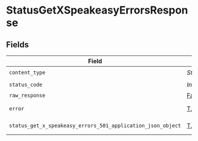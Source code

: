 # StatusGetXSpeakeasyErrorsResponse


## Fields

| Field                                                                                                                                        | Type                                                                                                                                         | Required                                                                                                                                     | Description                                                                                                                                  |
| -------------------------------------------------------------------------------------------------------------------------------------------- | -------------------------------------------------------------------------------------------------------------------------------------------- | -------------------------------------------------------------------------------------------------------------------------------------------- | -------------------------------------------------------------------------------------------------------------------------------------------- |
| `content_type`                                                                                                                               | *String*                                                                                                                                     | :heavy_check_mark:                                                                                                                           | N/A                                                                                                                                          |
| `status_code`                                                                                                                                | *Integer*                                                                                                                                    | :heavy_check_mark:                                                                                                                           | N/A                                                                                                                                          |
| `raw_response`                                                                                                                               | [Faraday::Response](https://www.rubydoc.info/gems/faraday/Faraday/Response)                                                                  | :heavy_minus_sign:                                                                                                                           | N/A                                                                                                                                          |
| `error`                                                                                                                                      | [T.nilable(Shared::Error)](../../models/shared/error.md)                                                                                     | :heavy_minus_sign:                                                                                                                           | Internal Server Error                                                                                                                        |
| `status_get_x_speakeasy_errors_501_application_json_object`                                                                                  | [T.nilable(Operations::StatusGetXSpeakeasyErrors501ApplicationJSON)](../../models/operations/statusgetxspeakeasyerrors501applicationjson.md) | :heavy_minus_sign:                                                                                                                           | Not Implemented                                                                                                                              |